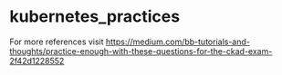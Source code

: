 # kubernetes_practices

For more references visit https://medium.com/bb-tutorials-and-thoughts/practice-enough-with-these-questions-for-the-ckad-exam-2f42d1228552
